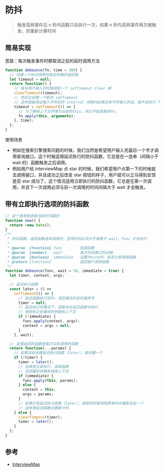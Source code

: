 # 防抖

> 触发高频事件后 n 秒内函数只会执行一次，如果 n 秒内高频事件再次被触发，则重新计算时间

## 简易实现

思路：每次触发事件时都取消之前的延时调用方法

```js
function debounce(fn, time = 500) {
  // 创建一个标记用来存放定时器的返回值
  let timeout = null;
  return function() {
    // 每当用户输入的时候把前一个 setTimeout clear 掉
    clearTimeout(timeout);
    // 然后又创建一个新的 setTimeout
    // 这样就能保证输入字符后的 interval 间隔内如果还有字符输入的话，就不会执行 fn 函数
    timeout = setTimeout(() => {
      // 为了确保上下文环境为当前的this，所以不能直接用fn。
      fn.apply(this, arguments);
    }, time);
  };
}
```

使用场景

- 例如在搜索引擎搜索问题的时候，我们当然是希望用户输入完最后一个字才调用查询接口，这个时候适用延迟执行的防抖函数，它总是在一连串（间隔小于 wait 的）函数触发之后调用。
- 例如用户给 interviewMap 点 star 的时候，我们希望用户点第一下的时候就去调用接口，并且成功之后改变 star 按钮的样子，用户就可以立马得到反馈是否 star 成功了，这个情况适用立即执行的防抖函数，它总是在第一次调用，并且下一次调用必须与前一次调用的时间间隔大于 wait 才会触发。

## 带有立即执行选项的防抖函数

```js
// 这个是用来获取当前时间戳的
function now() {
  return +new Date();
}
/**
 * 防抖函数，返回函数连续调用时，空闲时间必须大于或等于 wait，func 才会执行
 *
 * @param  {function} func        回调函数
 * @param  {number}   wait        表示时间窗口的间隔
 * @param  {boolean}  immediate   设置为ture时，是否立即调用函数
 * @return {function}             返回客户调用函数
 */
function debounce(func, wait = 50, immediate = true) {
  let timer, context, args;

  // 延迟执行函数
  const later = () =>
    setTimeout(() => {
      // 延迟函数执行完毕，清空缓存的定时器序号
      timer = null;
      // 延迟执行的情况下，函数会在延迟函数中执行
      // 使用到之前缓存的参数和上下文
      if (!immediate) {
        func.apply(context, args);
        context = args = null;
      }
    }, wait);

  // 这里返回的函数是每次实际调用的函数
  return function(...params) {
    // 如果没有创建延迟执行函数（later），就创建一个
    if (!timer) {
      timer = later();
      // 如果是立即执行，调用函数
      // 否则缓存参数和调用上下文
      if (immediate) {
        func.apply(this, params);
      } else {
        context = this;
        args = params;
      }
      // 如果已有延迟执行函数（later），调用的时候清除原来的并重新设定一个
      // 这样做延迟函数会重新计时
    } else {
      clearTimeout(timer);
      timer = later();
    }
  };
}
```

## 参考

- [InterviewMap](https://yuchengkai.cn/docs/frontend/#%E9%98%B2%E6%8A%96)
